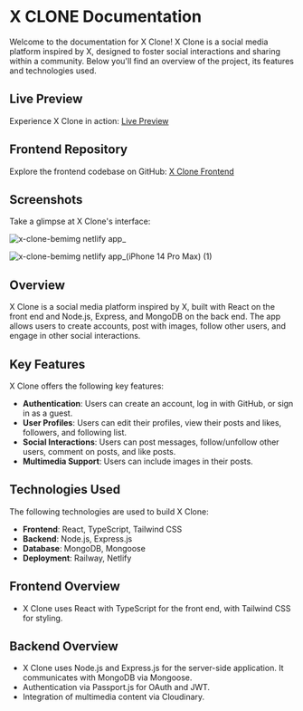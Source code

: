 # X CLONE Documentation
Welcome to the documentation for X Clone! X Clone is a social media platform inspired by X, designed to foster social interactions and sharing within a community. Below you'll find an overview of the project, its features and technologies used.

## Live Preview
Experience X Clone in action: [Live Preview](https://x-clone-bemimg.netlify.app/)

## Frontend Repository
Explore the frontend codebase on GitHub: [X Clone Frontend](https://github.com/beMimg/x-clone-frontend)

## Screenshots
Take a glimpse at X Clone's interface:

![x-clone-bemimg netlify app_](https://github.com/beMimg/x-clone-backend/assets/126000960/879b28f2-d831-4a99-9188-1c3d417b3a73)

![x-clone-bemimg netlify app_(iPhone 14 Pro Max) (1)](https://github.com/beMimg/x-clone-backend/assets/126000960/0634953e-bbf3-4751-8938-d108a8fca808)

## Overview

X Clone is a social media platform inspired by X, built with React on the front end and Node.js, Express, and MongoDB on the back end. The app allows users to create accounts, post with images, follow other users, and engage in other social interactions.

## Key Features

X Clone offers the following key features:

- **Authentication**: Users can create an account, log in with GitHub, or sign in as a guest.
- **User Profiles**: Users can edit their profiles, view their posts and likes, followers, and following list.
- **Social Interactions**: Users can post messages, follow/unfollow other users, comment on posts, and like posts.
- **Multimedia Support**: Users can include images in their posts.

## Technologies Used

The following technologies are used to build X Clone:

- **Frontend**: React, TypeScript, Tailwind CSS
- **Backend**: Node.js, Express.js
- **Database**: MongoDB, Mongoose
- **Deployment**: Railway, Netlify

## Frontend Overview

- X Clone uses React with TypeScript for the front end, with Tailwind CSS for styling.

## Backend Overview

- X Clone uses Node.js and Express.js for the server-side application. It communicates with MongoDB via Mongoose.
- Authentication via Passport.js for OAuth and JWT.
- Integration of multimedia content via Cloudinary.
